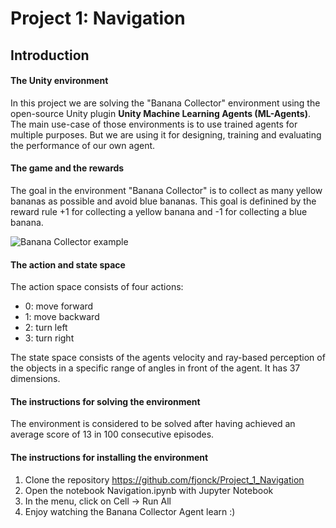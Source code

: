 
# Project 1: Navigation

## Introduction

#### The Unity environment
In this project we are solving the "Banana Collector" environment using the open-source Unity plugin **Unity Machine Learning Agents (ML-Agents)**. The main use-case of those environments is to use trained agents for multiple purposes. But we are using it for designing, training and evaluating the performance of our own agent. 

#### The game and the rewards
The goal in the environment "Banana Collector" is to collect as many yellow bananas as possible and avoid blue bananas. This goal is definined by the reward rule +1 for collecting a yellow banana and -1 for collecting a blue banana.

![Banana Collector example](https://video.udacity-data.com/topher/2018/June/5b1ab4b0_banana/banana.gif)

#### The action and state space
The action space consists of four actions: 
- 0: move forward
- 1: move backward
- 2: turn left
- 3: turn right

The state space consists of the agents velocity and ray-based perception of the objects in a specific range of angles in front of the agent. It has 37 dimensions.

#### The instructions for solving the environment
The environment is considered to be solved after having achieved an average score of 13 in 100 consecutive episodes. 

#### The instructions for installing the environment
1. Clone the repository https://github.com/fjonck/Project_1_Navigation
2. Open the notebook Navigation.ipynb with Jupyter Notebook
3. In the menu, click on Cell -> Run All
4. Enjoy watching the Banana Collector Agent learn :)
